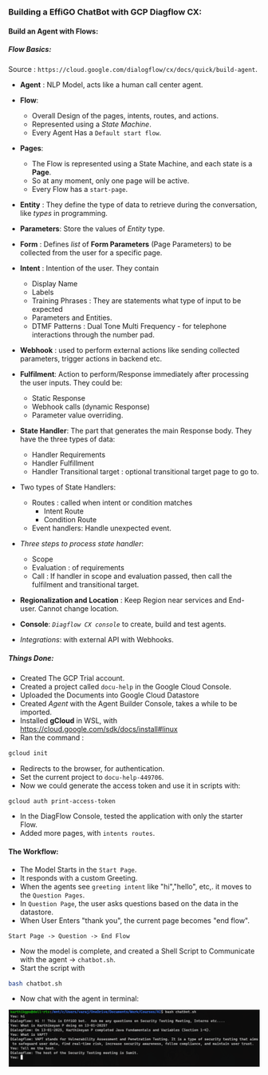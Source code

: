 ### Building a EffiGO ChatBot with GCP Diagflow CX:

#### Build an Agent with Flows:
##### Flow Basics:
Source : `https://cloud.google.com/dialogflow/cx/docs/quick/build-agent`.
* **Agent** : NLP Model, acts like a human call center agent.
* **Flow**: 
	* Overall Design of the pages, intents, routes, and actions.
	* Represented using a *State Machine*.
	* Every Agent Has a `Default start flow`.
* **Pages**:
	* The Flow is represented using a State Machine, and each state is a **Page**.
	* So at any moment, only one page will be active.
	* Every Flow has a `start-page`.
* **Entity** : They define the type of data to retrieve during the conversation, like *types* in programming.
* **Parameters**: Store the values of *Entity* type.
* **Form** : Defines *list* of **Form Parameters** (Page Parameters) to be collected from the user for a specific page.
* **Intent** : Intention of the user. They contain
	* Display Name
	* Labels
	* Training Phrases : They are statements what type of input to be expected
	* Parameters and Entities.
	* DTMF Patterns : Dual Tone Multi Frequency - for telephone interactions through the number pad.
* **Webhook** : used to perform external actions like sending collected parameters, trigger actions in backend etc.
* **Fulfilment**: Action to perform/Response immediately after processing the user inputs. They could be:
	* Static Response
	* Webhook calls (dynamic Response)
	* Parameter value overriding.
	
* **State Handler**: The part that generates the main Response body. They have the three types of data:
	* Handler Requirements
	* Handler Fulfillment
	* Handler Transitional target : optional transitional target page to go to.
* Two types of State Handlers:
	* Routes : called when intent or condition matches
		* Intent Route
		* Condition Route
	* Event handlers: Handle unexpected event.
* *Three steps to process state handler*:
	* Scope 
	* Evaluation : of requirements
	* Call : If handler in scope and evaluation passed, then call the fulfilment and transitional target.
* **Regionalization and Location** : Keep Region near services and End-user. Cannot change location. 
* **Console**: *`Diagflow CX console`* to create, build and test agents.
* *Integrations*: with external API with Webhooks.

##### Things Done:
* Created The GCP Trial account.
* Created a project called `docu-help` in the Google Cloud Console.
* Uploaded the Documents into Google Cloud Datastore
* Created *Agent* with the Agent Builder Console, takes a while to be imported.
* Installed **gCloud** in WSL, with https://cloud.google.com/sdk/docs/install#linux
* Ran the command :
```sh
gcloud init
```
* Redirects to the browser, for authentication.
* Set the current project to `docu-help-449706`.
* Now we could generate the access token and use it in scripts with:
```
gcloud auth print-access-token
```
* In the DiagFlow Console, tested the application with only the starter Flow.
* Added more pages, with `intents routes`.
#### The Workflow:
* The Model Starts in the `Start Page`.
* It responds with a custom Greeting.
* When the agents see `greeting intent` like "hi","hello", etc,. it moves to the `Question Pages`.
* In `Question Page`, the user asks questions based on the data in the datastore.
* When User Enters "thank you", the current page becomes "end flow".
```
Start Page -> Question -> End Flow
```
* Now the model is complete, and created a Shell Script to Communicate with the agent -> `chatbot.sh`.
* Start the script with
```sh
bash chatbot.sh
```
* Now chat with the agent in terminal:

![alt](./images/image.png)